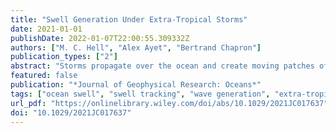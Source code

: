 ```yaml
---
title: "Swell Generation Under Extra-Tropical Storms"
date: 2021-01-01
publishDate: 2022-01-07T22:00:55.309332Z
authors: ["M. C. Hell", "Alex Ayet", "Bertrand Chapron"]
publication_types: ["2"]
abstract: "Storms propagate over the ocean and create moving patches of strong winds that generate swell systems. Here, we describe the dynamics of wave generation under a moving storm by using a simple parametric model of wave development, forced by a temporally and spatially varying moving wind field. This framework reveals how surface winds under moving storms determine the origin and amplitude of swell events. Swell systems are expected to originate from locations different than the moving high-wind forcing regions. This is confirmed by a physically informed optimization method that back-triangulates the common source locations of swell using their dispersion slopes, simultaneously measured at five wave-buoy locations. Hence, the parametric moving fetch model forced with reanalysis winds can predict the displacement between the highest winds and the observed swell source area. The model further shows that the storm's peak wind speed is the key factor determining swell energy since it determines surface wind gradients that lead to the spatial convergence of wave energy into a much smaller area than the wind fetch. Swell generation can then be described to follow a three-stage process that outlines a focus area where swell energy is enhanced and slightly displaced from the maximum wind locations. This analysis provides an improved understanding of fetches for extra-tropical swell systems and may help to identify biases in swell forecast models, air-sea fluxes, and upper-ocean mixing estimations."
featured: false
publication: "*Journal of Geophysical Research: Oceans*"
tags: ["ocean swell", "swell tracking", "wave generation", "extra-tropical cyclone", "parameter optimization", "surf waves"]
url_pdf: "https://onlinelibrary.wiley.com/doi/abs/10.1029/2021JC017637"
doi: "10.1029/2021JC017637"
---
```


